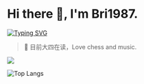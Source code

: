 # Hi there 👋, I'm Bri1987.
[![Typing SVG](https://readme-typing-svg.demolab.com?font=Fira+Code&weight=410&size=30&pause=1000&color=007EF7&random=false&width=500&height=80&lines=Smells+like+teen+spirit.;%E2%80%94%E2%80%94Nirvana+%5BNevermind%5D)](https://git.io/typing-svg)


> 🐧 目前大四在读，Love chess and music.

<p>
<a href="http://62.234.153.251/"><img src="https://img.shields.io/static/v1?label=Blog&message=MyBlog&color=blue"/></a>
</p>


![Top Langs](https://github-readme-stats.vercel.app/api/top-langs/?username=Bri1987&layout=compact&theme=cobalt&hide=css,html,CMake)

<!-- ![Anurag's GitHub stats](https://github-readme-stats.vercel.app/api?username=Bri1987&show_icons=true&theme=cobalt&hide=contribs,prs,issues) -->
